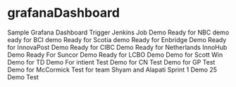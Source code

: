 # grafanaDashboard
Sample Grafana Dashboard
Trigger Jenkins Job
Demo
Ready for NBC demo
eady for BCI demo
Ready for Scotia demo
Ready for Enbridge Demo
Ready for InnovaPost Demo
Ready for CIBC Demo
Ready for Netherlands InnoHub Demo
Ready For Suncor Demo
Ready for LCBO Demo
Demo for Scott Win
Demo for TD
Demo For intient
Test Demo for CN
Test Demo for GP
Test Demo for McCormick
Test for team Shyam and Alapati
Sprint 1 Demo 25
Demo Test
